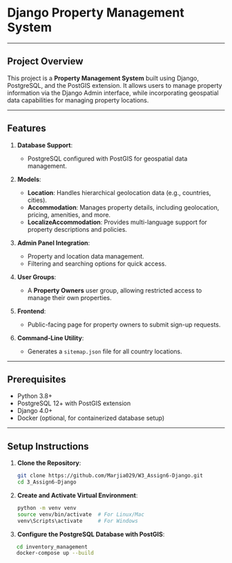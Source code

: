 # Django Property Management System

---

## Project Overview

This project is a **Property Management System** built using Django, PostgreSQL, and the PostGIS extension. It allows users to manage property information via the Django Admin interface, while incorporating geospatial data capabilities for managing property locations.

---

## Features

1. **Database Support**:
   - PostgreSQL configured with PostGIS for geospatial data management.

2. **Models**:
   - **Location**: Handles hierarchical geolocation data (e.g., countries, cities).
   - **Accommodation**: Manages property details, including geolocation, pricing, amenities, and more.
   - **LocalizeAccommodation**: Provides multi-language support for property descriptions and policies.

3. **Admin Panel Integration**:
   - Property and location data management.
   - Filtering and searching options for quick access.

4. **User Groups**:
   - A **Property Owners** user group, allowing restricted access to manage their own properties.

5. **Frontend**:
   - Public-facing page for property owners to submit sign-up requests.

6. **Command-Line Utility**:
   - Generates a `sitemap.json` file for all country locations.

---

## Prerequisites

- Python 3.8+
- PostgreSQL 12+ with PostGIS extension
- Django 4.0+
- Docker (optional, for containerized database setup)

---

## Setup Instructions

1. **Clone the Repository**:
   ```bash
   git clone https://github.com/Marjia029/W3_Assign6-Django.git
   cd 3_Assign6-Django
   ```
2. **Create and Activate Virtual Environment**:
    ```bash
    python -m venv venv
    source venv/bin/activate  # For Linux/Mac
    venv\Scripts\activate     # For Windows
    ```
3. **Configure the PostgreSQL Database with PostGIS**:
```bash
   cd inventory_management
   docker-compose up --build
```
